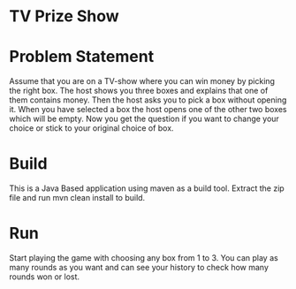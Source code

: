 # TV Prize Show 

# Problem Statement
Assume that you are on a TV-show where you can win money by picking the right box.
The host shows you three boxes and explains that one of them contains money.
Then the host asks you to pick a box without opening it. 
When you have selected a box the host opens one of the other two boxes which will be empty. 
Now you get the question if you want to change your choice or stick to your original choice of box. 


# Build
This is a Java Based application using maven as a build tool.
Extract the zip file and run mvn clean install to build.

# Run
Start playing the game with choosing any box from 1 to 3.
You can play as many rounds as you want and can see your history to check how many rounds won or lost.


